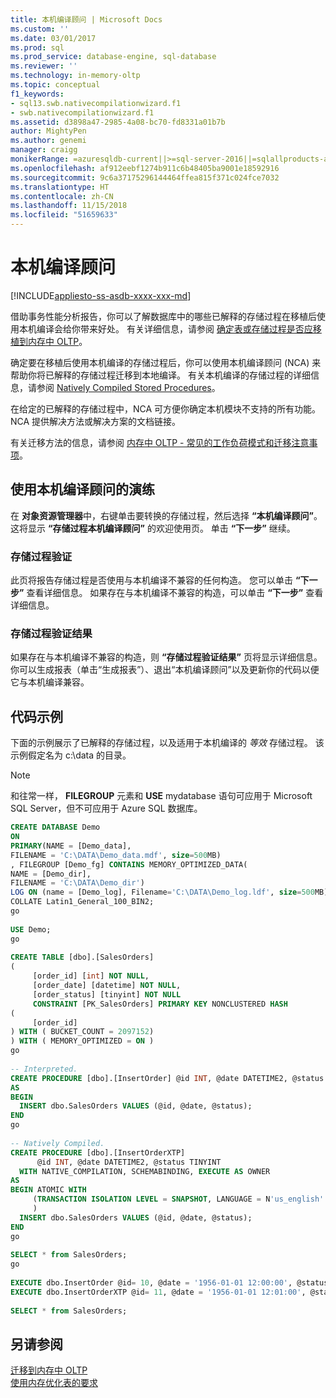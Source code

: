 ```yaml
---
title: 本机编译顾问 | Microsoft Docs
ms.custom: ''
ms.date: 03/01/2017
ms.prod: sql
ms.prod_service: database-engine, sql-database
ms.reviewer: ''
ms.technology: in-memory-oltp
ms.topic: conceptual
f1_keywords:
- sql13.swb.nativecompilationwizard.f1
- swb.nativecompilationwizard.f1
ms.assetid: d3898a47-2985-4a08-bc70-fd8331a01b7b
author: MightyPen
ms.author: genemi
manager: craigg
monikerRange: =azuresqldb-current||>=sql-server-2016||=sqlallproducts-allversions||>=sql-server-linux-2017||=azuresqldb-mi-current
ms.openlocfilehash: af912eebf1274b911c6b48405ba9001e18592916
ms.sourcegitcommit: 9c6a37175296144464ffea815f371c024fce7032
ms.translationtype: HT
ms.contentlocale: zh-CN
ms.lasthandoff: 11/15/2018
ms.locfileid: "51659633"
---
```

# <a name="native-compilation-advisor"></a>本机编译顾问
[!INCLUDE[appliesto-ss-asdb-xxxx-xxx-md](../../includes/appliesto-ss-asdb-xxxx-xxx-md.md)]

  借助事务性能分析报告，你可以了解数据库中的哪些已解释的存储过程在移植后使用本机编译会给你带来好处。 有关详细信息，请参阅 [确定表或存储过程是否应移植到内存中 OLTP](../../relational-databases/in-memory-oltp/determining-if-a-table-or-stored-procedure-should-be-ported-to-in-memory-oltp.md)。  
  
 确定要在移植后使用本机编译的存储过程后，你可以使用本机编译顾问 (NCA) 来帮助你将已解释的存储过程迁移到本地编译。 有关本机编译的存储过程的详细信息，请参阅 [Natively Compiled Stored Procedures](../../relational-databases/in-memory-oltp/natively-compiled-stored-procedures.md)。  
  
 在给定的已解释的存储过程中，NCA 可方便你确定本机模块不支持的所有功能。 NCA 提供解决方法或解决方案的文档链接。  
  
 有关迁移方法的信息，请参阅 [内存中 OLTP - 常见的工作负荷模式和迁移注意事项](https://msdn.microsoft.com/library/dn673538.aspx)。  
  
## <a name="walkthrough-using-the-native-compilation-advisor"></a>使用本机编译顾问的演练  
 在 **对象资源管理器**中，右键单击要转换的存储过程，然后选择 **“本机编译顾问”**。 这将显示 **“存储过程本机编译顾问”** 的欢迎使用页。 单击 **“下一步”** 继续。  
  
### <a name="stored-procedure-validation"></a>存储过程验证  
 此页将报告存储过程是否使用与本机编译不兼容的任何构造。 您可以单击 **“下一步”** 查看详细信息。 如果存在与本机编译不兼容的构造，可以单击 **“下一步”** 查看详细信息。  
  
### <a name="stored-procedure-validation-result"></a>存储过程验证结果  
 如果存在与本机编译不兼容的构造，则 **“存储过程验证结果”** 页将显示详细信息。 你可以生成报表（单击“生成报表”）、退出“本机编译顾问”以及更新你的代码以便它与本机编译兼容。  
  
## <a name="code-sample"></a>代码示例  
 下面的示例展示了已解释的存储过程，以及适用于本机编译的 *等效* 存储过程。 该示例假定名为 c:\data 的目录。  
  
> [!NOTE]  
>  和往常一样， **FILEGROUP** 元素和 **USE** mydatabase 语句可应用于 Microsoft SQL Server，但不可应用于 Azure SQL 数据库。  
  
```sql  
CREATE DATABASE Demo  
ON  
PRIMARY(NAME = [Demo_data],  
FILENAME = 'C:\DATA\Demo_data.mdf', size=500MB)  
, FILEGROUP [Demo_fg] CONTAINS MEMORY_OPTIMIZED_DATA(  
NAME = [Demo_dir],  
FILENAME = 'C:\DATA\Demo_dir')  
LOG ON (name = [Demo_log], Filename='C:\DATA\Demo_log.ldf', size=500MB)  
COLLATE Latin1_General_100_BIN2;  
go  
  
USE Demo;  
go  
  
CREATE TABLE [dbo].[SalesOrders]  
(  
     [order_id] [int] NOT NULL,  
     [order_date] [datetime] NOT NULL,  
     [order_status] [tinyint] NOT NULL  
     CONSTRAINT [PK_SalesOrders] PRIMARY KEY NONCLUSTERED HASH   
(  
     [order_id]  
) WITH ( BUCKET_COUNT = 2097152)  
) WITH ( MEMORY_OPTIMIZED = ON )  
go  
  
-- Interpreted.  
CREATE PROCEDURE [dbo].[InsertOrder] @id INT, @date DATETIME2, @status TINYINT  
AS   
BEGIN   
  INSERT dbo.SalesOrders VALUES (@id, @date, @status);  
END  
go  
  
-- Natively Compiled.  
CREATE PROCEDURE [dbo].[InsertOrderXTP]  
      @id INT, @date DATETIME2, @status TINYINT  
  WITH NATIVE_COMPILATION, SCHEMABINDING, EXECUTE AS OWNER  
AS   
BEGIN ATOMIC WITH   
     (TRANSACTION ISOLATION LEVEL = SNAPSHOT, LANGUAGE = N'us_english'  
     )  
  INSERT dbo.SalesOrders VALUES (@id, @date, @status);  
END  
go  
  
SELECT * from SalesOrders;  
go  
  
EXECUTE dbo.InsertOrder @id= 10, @date = '1956-01-01 12:00:00', @status = 1;  
EXECUTE dbo.InsertOrderXTP @id= 11, @date = '1956-01-01 12:01:00', @status = 2;  
  
SELECT * from SalesOrders;  
```  
  
## <a name="see-also"></a>另请参阅  
 [迁移到内存中 OLTP](../../relational-databases/in-memory-oltp/migrating-to-in-memory-oltp.md)   
 [使用内存优化表的要求](../../relational-databases/in-memory-oltp/requirements-for-using-memory-optimized-tables.md)  
  
  

